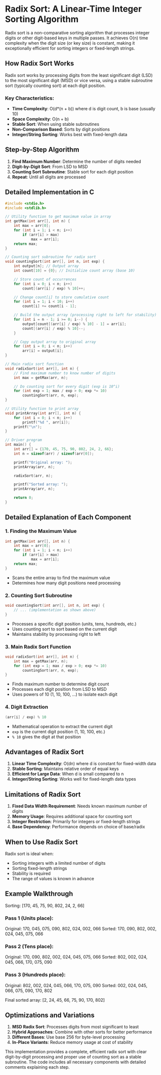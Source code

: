 # Radix Sort: A Linear-Time Integer Sorting Algorithm

Radix sort is a non-comparative sorting algorithm that processes integer digits or other digit-based keys in multiple passes. It achieves O(n) time complexity when the digit size (or key size) is constant, making it exceptionally efficient for sorting integers or fixed-length strings.

## How Radix Sort Works

Radix sort works by processing digits from the least significant digit (LSD) to the most significant digit (MSD) or vice versa, using a stable subroutine sort (typically counting sort) at each digit position.

### Key Characteristics:
- **Time Complexity**: O(d*(n + b)) where d is digit count, b is base (usually 10)
- **Space Complexity**: O(n + b)
- **Stable Sort**: When using stable subroutines
- **Non-Comparison Based**: Sorts by digit positions
- **Integer/String Sorting**: Works best with fixed-length data

## Step-by-Step Algorithm

1. **Find Maximum Number**: Determine the number of digits needed
2. **Digit-by-Digit Sort**: From LSD to MSD
3. **Counting Sort Subroutine**: Stable sort for each digit position
4. **Repeat**: Until all digits are processed

## Detailed Implementation in C

```c
#include <stdio.h>
#include <stdlib.h>

// Utility function to get maximum value in array
int getMax(int arr[], int n) {
    int max = arr[0];
    for (int i = 1; i < n; i++)
        if (arr[i] > max)
            max = arr[i];
    return max;
}

// Counting sort subroutine for radix sort
void countingSort(int arr[], int n, int exp) {
    int output[n]; // Output array
    int count[10] = {0}; // Initialize count array (base 10)

    // Store count of occurrences
    for (int i = 0; i < n; i++)
        count[(arr[i] / exp) % 10]++;

    // Change count[i] to store cumulative count
    for (int i = 1; i < 10; i++)
        count[i] += count[i - 1];

    // Build the output array (processing right to left for stability)
    for (int i = n - 1; i >= 0; i--) {
        output[count[(arr[i] / exp) % 10] - 1] = arr[i];
        count[(arr[i] / exp) % 10]--;
    }

    // Copy output array to original array
    for (int i = 0; i < n; i++)
        arr[i] = output[i];
}

// Main radix sort function
void radixSort(int arr[], int n) {
    // Find maximum number to know number of digits
    int max = getMax(arr, n);

    // Do counting sort for every digit (exp is 10^i)
    for (int exp = 1; max / exp > 0; exp *= 10)
        countingSort(arr, n, exp);
}

// Utility function to print array
void printArray(int arr[], int n) {
    for (int i = 0; i < n; i++)
        printf("%d ", arr[i]);
    printf("\n");
}

// Driver program
int main() {
    int arr[] = {170, 45, 75, 90, 802, 24, 2, 66};
    int n = sizeof(arr) / sizeof(arr[0]);

    printf("Original array: ");
    printArray(arr, n);

    radixSort(arr, n);

    printf("Sorted array: ");
    printArray(arr, n);

    return 0;
}
```

## Detailed Explanation of Each Component

### 1. Finding the Maximum Value
```c
int getMax(int arr[], int n) {
    int max = arr[0];
    for (int i = 1; i < n; i++)
        if (arr[i] > max)
            max = arr[i];
    return max;
}
```
- Scans the entire array to find the maximum value
- Determines how many digit positions need processing

### 2. Counting Sort Subroutine
```c
void countingSort(int arr[], int n, int exp) {
    // ... (implementation as shown above)
}
```
- Processes a specific digit position (units, tens, hundreds, etc.)
- Uses counting sort to sort based on the current digit
- Maintains stability by processing right to left

### 3. Main Radix Sort Function
```c
void radixSort(int arr[], int n) {
    int max = getMax(arr, n);
    for (int exp = 1; max / exp > 0; exp *= 10)
        countingSort(arr, n, exp);
}
```
- Finds maximum number to determine digit count
- Processes each digit position from LSD to MSD
- Uses powers of 10 (1, 10, 100, ...) to isolate each digit

### 4. Digit Extraction
```c
(arr[i] / exp) % 10
```
- Mathematical operation to extract the current digit
- `exp` is the current digit position (1, 10, 100, etc.)
- `% 10` gives the digit at that position

## Advantages of Radix Sort

1. **Linear Time Complexity**: O(dn) where d is constant for fixed-width data
2. **Stable Sorting**: Maintains relative order of equal keys
3. **Efficient for Large Data**: When d is small compared to n
4. **Integer/String Sorting**: Works well for fixed-length data types

## Limitations of Radix Sort

1. **Fixed Data Width Requirement**: Needs known maximum number of digits
2. **Memory Usage**: Requires additional space for counting sort
3. **Integer Restriction**: Primarily for integers or fixed-length strings
4. **Base Dependency**: Performance depends on choice of base/radix

## When to Use Radix Sort

Radix sort is ideal when:
- Sorting integers with a limited number of digits
- Sorting fixed-length strings
- Stability is required
- The range of values is known in advance

## Example Walkthrough

Sorting: [170, 45, 75, 90, 802, 24, 2, 66]

### Pass 1 (Units place):
Original: 170, 045, 075, 090, 802, 024, 002, 066
Sorted: 170, 090, 802, 002, 024, 045, 075, 066

### Pass 2 (Tens place):
Original: 170, 090, 802, 002, 024, 045, 075, 066
Sorted: 802, 002, 024, 045, 066, 170, 075, 090

### Pass 3 (Hundreds place):
Original: 802, 002, 024, 045, 066, 170, 075, 090
Sorted: 002, 024, 045, 066, 075, 090, 170, 802

Final sorted array: [2, 24, 45, 66, 75, 90, 170, 802]

## Optimizations and Variations

1. **MSD Radix Sort**: Processes digits from most significant to least
2. **Hybrid Approaches**: Combine with other sorts for better performance
3. **Different Bases**: Use base 256 for byte-level processing
4. **In-Place Variants**: Reduce memory usage at cost of stability

This implementation provides a complete, efficient radix sort with clear digit-by-digit processing and proper use of counting sort as a stable subroutine. The code includes all necessary components with detailed comments explaining each step.
